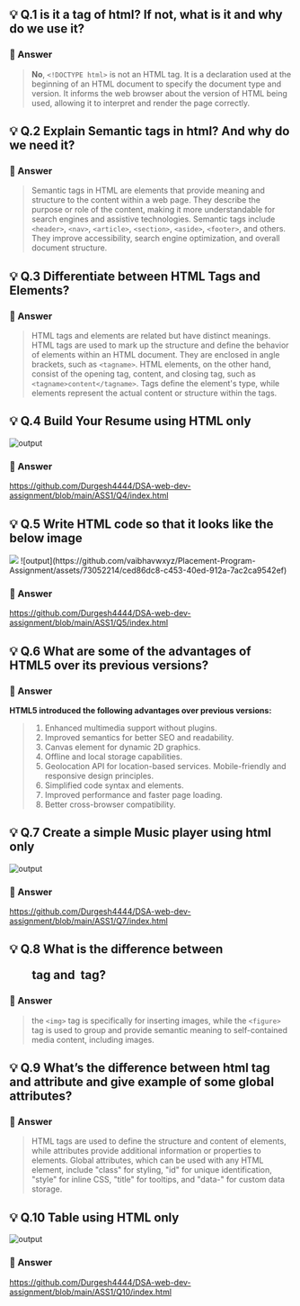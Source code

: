 ## 💡 Q.1 <!DOCTYPE html> is it a tag of html? If not, what is it and why do we use it?

### 🚀 Answer

> **No**, `<!DOCTYPE html>` is not an HTML tag. It is a declaration used at the beginning of an HTML document to specify the document type and version. It informs the web browser about the version of HTML being used, allowing it to interpret and render the page correctly.

## 💡 Q.2 Explain Semantic tags in html? And why do we need it?

### 🚀 Answer

> Semantic tags in HTML are elements that provide meaning and structure to the content within a web page. They describe the purpose or role of the content, making it more understandable for search engines and assistive technologies. Semantic tags include `<header>`, `<nav>`, `<article>`, `<section>`, `<aside>`, `<footer>`, and others. They improve accessibility, search engine optimization, and overall document structure.

## 💡 Q.3 Differentiate between HTML Tags and Elements?

### 🚀 Answer

> HTML tags and elements are related but have distinct meanings. HTML tags are used to mark up the structure and define the behavior of elements within an HTML document. They are enclosed in angle brackets, such as `<tagname>`. HTML elements, on the other hand, consist of the opening tag, content, and closing tag, such as `<tagname>content</tagname>`. Tags define the element's type, while elements represent the actual content or structure within the tags.

## 💡 Q.4 Build Your Resume using HTML only
![output](https://github.com/vaibhavwxyz/Placement-Program-Assignment/assets/73052214/ced86dc8-c453-40ed-912a-7ac2ca9542ef)
### 🚀 Answer
https://github.com/Durgesh4444/DSA-web-dev-assignment/blob/main/ASS1/Q4/index.html

## 💡 Q.5 Write HTML code so that it looks like the below image

<img src="https://pwskills.notion.site/image/https%3A%2F%2Fs3-us-west-2.amazonaws.com%2Fsecure.notion-static.com%2F5d76dcda-d8eb-4c2e-836d-5c1aee0f8c6d%2Fhtml.png?id=9eae56b9-1968-40e8-98e1-b745e9e0a4ea&table=block&spaceId=6fae2e0f-dedc-48e9-bc59-af2654c78209&width=1040&userId=&cache=v2">
![output](https://github.com/vaibhavwxyz/Placement-Program-Assignment/assets/73052214/ced86dc8-c453-40ed-912a-7ac2ca9542ef)

### 🚀 Answer
https://github.com/Durgesh4444/DSA-web-dev-assignment/blob/main/ASS1/Q5/index.html

## 💡 Q.6 What are some of the advantages of HTML5 over its previous versions?

### 🚀 Answer

**HTML5 introduced the following advantages over previous versions:**

> 1. Enhanced multimedia support without plugins.
> 2. Improved semantics for better SEO and readability.
> 3. Canvas element for dynamic 2D graphics.
> 4. Offline and local storage capabilities.
> 5. Geolocation API for location-based services.
>    Mobile-friendly and responsive design principles.
> 6. Simplified code syntax and elements.
> 7. Improved performance and faster page loading.
> 8. Better cross-browser compatibility.

## 💡 Q.7 Create a simple Music player using html only
![output](https://github.com/vaibhavwxyz/Placement-Program-Assignment/assets/73052214/ced86dc8-c453-40ed-912a-7ac2ca9542ef)

### 🚀 Answer
https://github.com/Durgesh4444/DSA-web-dev-assignment/blob/main/ASS1/Q7/index.html

## 💡 Q.8 What is the difference between <figure> tag and <img> tag?

### 🚀 Answer

> the `<img>` tag is specifically for inserting images, while the `<figure>` tag is used to group and provide semantic meaning to self-contained media content, including images.


## 💡 Q.9 What’s the difference between html tag and attribute and give example of some global attributes?

### 🚀 Answer

> HTML tags are used to define the structure and content of elements, while attributes provide additional information or properties to elements. Global attributes, which can be used with any HTML element, include "class" for styling, "id" for unique identification, "style" for inline CSS, "title" for tooltips, and "data-" for custom data storage.


## 💡 Q.10 Table using HTML only
![output](https://github.com/vaibhavwxyz/Placement-Program-Assignment/assets/73052214/ced86dc8-c453-40ed-912a-7ac2ca9542ef)

### 🚀 Answer
https://github.com/Durgesh4444/DSA-web-dev-assignment/blob/main/ASS1/Q10/index.html

